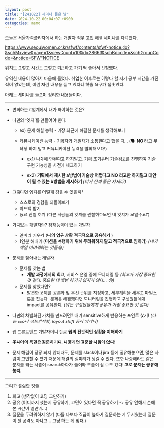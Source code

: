 ```yaml
---
layout: post
title: "[241022] 세미나 들은 날"
date: 2024-10-22 00:04:07 +0900
categories: memo
---
```


오늘은 서울가족플라자에서 하는 개발자 직무 고민 해결 세미나를 다녀왔다.

https://www.seoulwomen.or.kr/sfwf/contents/sfwf-notice.do?&schM=view&page=1&viewCount=10&id=28663&schBdcode=&schGroupCode=&notice=SFWFNOTICE

위치도 그렇고 시간도 그렇고 퇴근하고 가기 딱 좋아서 신청했다.

유익한 내용이 많아서 마음에 들었다. 취업한 이후로는 이렇다 할 자기 공부 시간을 가진 적이 없었는데, 이런 저런 내용을 듣고 있자니 학습 욕구가 샘솟았다.

아래는 세미나를 들으며 정리한 내용들이다.

---

- 변화하는 it업계에서 내가 해야하는 것은?
- 나만의 ‘엣지’를 만들어야 한다.

  - ex) 문제 해결 능력 - 가장 최근에 해결한 문제를 생각해보기
  - 커뮤니케이션 능력 - 기획자와 개발자가 소통한다고 했을 때… (🗣️ **NO** 라고 무작정 하지 말고 커뮤니케이션 능력을 발휘해보자!)

    - ex1) 나중에 안된다고 하지말고, 기획 초기부터 기술검토를 진행하여 기술 구현 가능성을 사전에 체크하기

    - ex2) **기획에서 제시한 a방법이 기술상 어렵다고 **NO** 라고만 하지말고 대안이 될 수 있는 b방법을 제시하기** _(이거 진짜 좋은 자세다!)_

- 그렇다면 엣지를 어떻게 찾을 수 있을까?

  - 스스로의 경험을 되돌아보기
  - 피드백 받기
  - 동료 관찰 하기 (다른 사람들의 엣지를 관찰하다보면 내 엣지가 보일수도?)

- 가치있는 개발자란? 잠재능력이 있는 개발자

  - 일머리 키우기 (**나의 업무 상황 적극적으로 공유하기** )
  - 1인분 해내기 (**미션을 수행하기 위해 두려워하지 말고 적극적으로 임하기**)
    _(내가 제일 어려워하는 것들😂)_

- 문제를 찾아내는 개발자

  - 문제를 찾는 법
    - **개발 과정에서의 회고**, 서비스 운영 중에 모니터링 등 _(회고가 가장 중요한 것 같다. 중요한 데 매번 하기가 쉽지가 않다... 😢)_
  - 문제를 찾았다면?
    - 발견한 문제를 공론화 및 우선 순위를 지정하고, 세부계획을 세우고 마일스톤을 잡는다. 문제를 해결했다면 모니터링을 진행하고 구성원들에게 impact를 공유한다. _(뭐든 구성원들에게 공유가 가장 중요한 것 같다)_

- 나만의 차별화된 가치를 만드려면? 내가 sensitive하게 반응하는 포인트 찾기! _(나는 seo나 성능최적화, layout shift 등이 되려나)_

- 웹 프론트엔드 개발자이니 만큼 **웹의 전반적인 상황을 이해하기**

- **주니어의 특권은 질문하기다. 나중가면 질문할 사람이 없다!**
- 문제 해결이 당장 되지 않더라도, 문제를 slack이나 jira 등에 공유해놓으면, 많은 사람이 고민할 수 있기 때문에 해결의 실마리가 생길 수 있다. 또한 나중에라도 같은 문제를 겪는 사람이 search하다가 들어와 도움이 될 수도 있다! **고로 문제는 공유해놓자.**

---

그리고 결심한 것들

1. 회고 (생각없이 코딩 그만하기)
2. 공유 (어디까지 했는지 공유하기, 고민이 있다면 꼭 공유하기 -> 공유 안해서 손해본 시간이 얼만가...)
3. 질문을 두려워하지 않기 (다들 나보다 직급이 높아서 질문하는 게 무서웠는데 질문이 뭔 공격도 아니고... 그냥 하는 게 맞다.)
